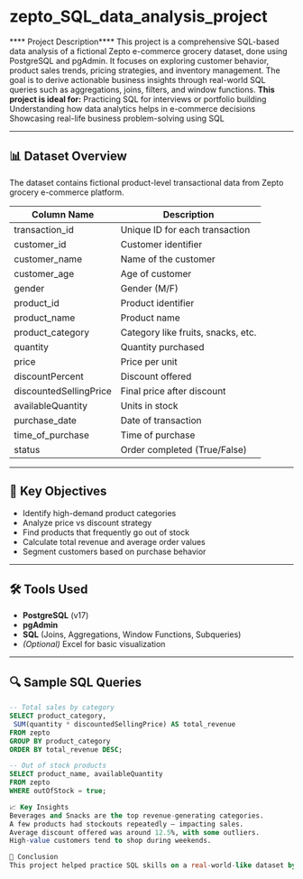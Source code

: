 # zepto_SQL_data_analysis_project
**** Project Description****
This project is a comprehensive SQL-based data analysis of a fictional Zepto e-commerce grocery dataset, done using PostgreSQL and pgAdmin. It focuses on exploring customer behavior, product sales trends, pricing strategies, and inventory management. The goal is to derive actionable business insights through real-world SQL queries such as aggregations, joins, filters, and window functions.
**This project is ideal for:**
Practicing SQL for interviews or portfolio building
Understanding how data analytics helps in e-commerce decisions
Showcasing real-life business problem-solving using SQL

---

## 📊 Dataset Overview

The dataset contains fictional product-level transactional data from Zepto grocery e-commerce platform.

| Column Name            | Description                          |
|------------------------|--------------------------------------|
| transaction_id         | Unique ID for each transaction       |
| customer_id            | Customer identifier                  |
| customer_name          | Name of the customer                 |
| customer_age           | Age of customer                      |
| gender                 | Gender (M/F)                         |
| product_id             | Product identifier                   |
| product_name           | Product name                         |
| product_category       | Category like fruits, snacks, etc.   |
| quantity               | Quantity purchased                   |
| price                  | Price per unit                       |
| discountPercent        | Discount offered                     |
| discountedSellingPrice | Final price after discount           |
| availableQuantity      | Units in stock                       |
| purchase_date          | Date of transaction                  |
| time_of_purchase       | Time of purchase                     |
| status                 | Order completed (True/False)         |

---

## 🧠 Key Objectives

- Identify high-demand product categories
- Analyze price vs discount strategy
- Find products that frequently go out of stock
- Calculate total revenue and average order values
- Segment customers based on purchase behavior

---

## 🛠️ Tools Used

- **PostgreSQL** (v17)
- **pgAdmin**
- **SQL** (Joins, Aggregations, Window Functions, Subqueries)
- *(Optional)* Excel for basic visualization

---

## 🔍 Sample SQL Queries

```sql
-- Total sales by category
SELECT product_category, 
 SUM(quantity * discountedSellingPrice) AS total_revenue
FROM zepto
GROUP BY product_category
ORDER BY total_revenue DESC;

-- Out of stock products
SELECT product_name, availableQuantity
FROM zepto
WHERE outOfStock = true;

📈 Key Insights
Beverages and Snacks are the top revenue-generating categories.
A few products had stockouts repeatedly — impacting sales.
Average discount offered was around 12.5%, with some outliers.
High-value customers tend to shop during weekends.

🧾 Conclusion
This project helped practice SQL skills on a real-world-like dataset by generating business insights from raw transactional data. It’s a good fit for those learning data analytics or preparing for SQL interviews.
